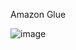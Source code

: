 Amazon Glue


![image](https://github.com/SomJagdale/AWS-Solution-Architect-Lab/assets/97079268/4948f2ff-9989-4d79-93eb-f8a4c77fcb7a)

